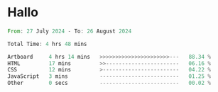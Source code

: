 # Hallo
<!--START_SECTION:waka-->

```rust
From: 27 July 2024 - To: 26 August 2024

Total Time: 4 hrs 48 mins

Artboard     4 hrs 14 mins   >>>>>>>>>>>>>>>>>>>>>>---   88.34 %
HTML         17 mins         >>-----------------------   06.16 %
CSS          12 mins         >------------------------   04.22 %
JavaScript   3 mins          -------------------------   01.25 %
Other        0 secs          -------------------------   00.02 %
```

<!--END_SECTION:waka-->
